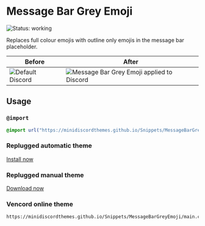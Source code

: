 # Message Bar Grey Emoji
![Status: working](https://img.shields.io/badge/status-working-green?style=flat-square)

Replaces full colour emojis with outline only emojis in the message bar placeholder.

| Before                           | After                                                      |
| -------------------------------- | ---------------------------------------------------------- |
| ![Default Discord](default.avif) | ![Message Bar Grey Emoji applied to Discord](preview.avif) |

## Usage
### `@import`
```css
@import url("https://minidiscordthemes.github.io/Snippets/MessageBarGreyEmoji/main.css");
```
### Replugged automatic theme
[Install now](https://replugged.dev/install?identifier=net.saltssaumure.MessageBarGreyEmoji)
### Replugged manual theme
[Download now](https://github.com/MiniDiscordThemes/Snippets/releases/latest/download/net.saltssaumure.MessageBarGreyEmoji.asar)
### Vencord online theme
```
https://minidiscordthemes.github.io/Snippets/MessageBarGreyEmoji/main.css
```
